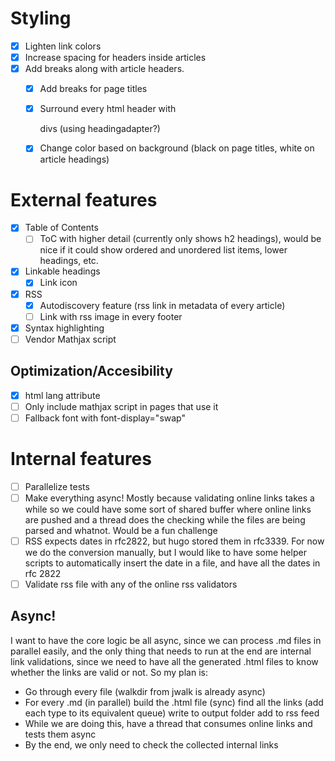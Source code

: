 # Styling

- [X] Lighten link colors 
- [X] Increase spacing for headers inside articles
- [X] Add breaks along with article headers.
    - [X] Add breaks for page titles
    - [X] Surround every html header with <div class="break"> divs (using headingadapter?)
    - [X] Change color based on background (black on page titles, white on article headings)


# External features

- [X] Table of Contents
    - [ ] ToC with higher detail (currently only shows h2 headings), would be nice if it could show
    ordered and unordered list items, lower headings, etc.
- [X] Linkable headings
    - [X] Link icon
- [X] RSS
    - [X] Autodiscovery feature (rss link in metadata of every article)
    - [ ] Link with rss image in every footer
- [X] Syntax highlighting
- [ ] Vendor Mathjax script

## Optimization/Accesibility

- [X] html lang attribute
- [ ] Only include mathjax script in pages that use it
- [ ] Fallback font with font-display="swap"

# Internal features

- [ ] Parallelize tests
- [ ] Make everything async! Mostly because validating online links takes a while so we could
    have some sort of shared buffer where online links are pushed and a thread does the checking
    while the files are being parsed and whatnot. Would be a fun challenge
- [ ] RSS expects dates in rfc2822, but hugo stored them in rfc3339. For now we do the conversion
    manually, but I would like to have some helper scripts to automatically insert the date in a
    file, and have all the dates in rfc 2822
- [ ] Validate rss file with any of the online rss validators

## Async!

I want to have the core logic be all async, since we can process .md files in parallel easily,
and the only thing that needs to run at the end are internal link validations, since we need
to have all the generated .html files to know whether the links are valid or not. So my plan is:

- Go through every file (walkdir from jwalk is already async)
- For every .md (in parallel)
    build the .html file (sync)
    find all the links (add each type to its equivalent queue)
    write to output folder
    add to rss feed
- While we are doing this, have a thread that consumes online links and tests them async
- By the end, we only need to check the collected internal links
